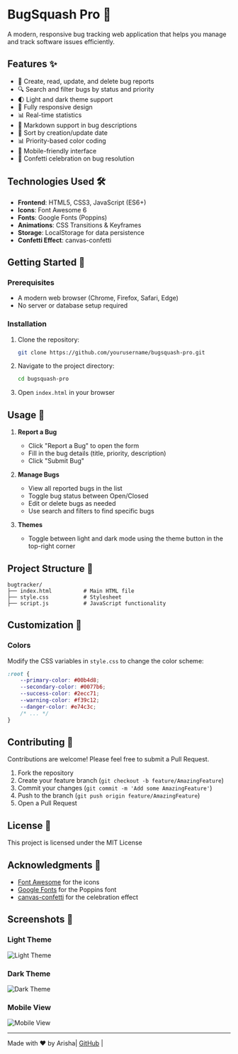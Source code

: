 # BugSquash Pro 🐞

A modern, responsive bug tracking web application that helps you manage and track software issues efficiently.


## Features ✨

- 🐛 Create, read, update, and delete bug reports
- 🔍 Search and filter bugs by status and priority
- 🌓 Light and dark theme support
- 📱 Fully responsive design
- 📊 Real-time statistics
- 📝 Markdown support in bug descriptions
- 📅 Sort by creation/update date
- 📊 Priority-based color coding
- 📱 Mobile-friendly interface
- 🎉 Confetti celebration on bug resolution

## Technologies Used 🛠️

- **Frontend**: HTML5, CSS3, JavaScript (ES6+)
- **Icons**: Font Awesome 6
- **Fonts**: Google Fonts (Poppins)
- **Animations**: CSS Transitions & Keyframes
- **Storage**: LocalStorage for data persistence
- **Confetti Effect**: canvas-confetti

## Getting Started 🚀

### Prerequisites
- A modern web browser (Chrome, Firefox, Safari, Edge)
- No server or database setup required

### Installation
1. Clone the repository:
   ```bash
   git clone https://github.com/yourusername/bugsquash-pro.git
   ```
2. Navigate to the project directory:
   ```bash
   cd bugsquash-pro
   ```
3. Open `index.html` in your browser

## Usage 📝

1. **Report a Bug**
   - Click "Report a Bug" to open the form
   - Fill in the bug details (title, priority, description)
   - Click "Submit Bug"

2. **Manage Bugs**
   - View all reported bugs in the list
   - Toggle bug status between Open/Closed
   - Edit or delete bugs as needed
   - Use search and filters to find specific bugs

3. **Themes**
   - Toggle between light and dark mode using the theme button in the top-right corner

## Project Structure 📂

```
bugtracker/
├── index.html          # Main HTML file
├── style.css           # Stylesheet
├── script.js           # JavaScript functionality
```

## Customization 🎨

### Colors
Modify the CSS variables in `style.css` to change the color scheme:

```css
:root {
    --primary-color: #00b4d8;
    --secondary-color: #0077b6;
    --success-color: #2ecc71;
    --warning-color: #f39c12;
    --danger-color: #e74c3c;
    /* ... */
}
```

## Contributing 🤝

Contributions are welcome! Please feel free to submit a Pull Request.

1. Fork the repository
2. Create your feature branch (`git checkout -b feature/AmazingFeature`)
3. Commit your changes (`git commit -m 'Add some AmazingFeature'`)
4. Push to the branch (`git push origin feature/AmazingFeature`)
5. Open a Pull Request

## License 📄

This project is licensed under the MIT License 

## Acknowledgments 🙏

- [Font Awesome](https://fontawesome.com/) for the icons
- [Google Fonts](https://fonts.google.com/) for the Poppins font
- [canvas-confetti](https://www.npmjs.com/package/canvas-confetti) for the celebration effect

## Screenshots 📸

### Light Theme
![Light Theme](https://via.placeholder.com/400x600/f8f9fa/2d3436?text=Light+Theme)

### Dark Theme
![Dark Theme](https://via.placeholder.com/400x600/1a1a2e/f8f9fa?text=Dark+Theme)

### Mobile View
![Mobile View](https://via.placeholder.com/300x600/f8f9fa/2d3436?text=Mobile+View)

---

Made with ❤️ by Arisha| [GitHub](https://github.com/Arisha-452000/Bug-Tracker-Demo-Front-End-Only) |

